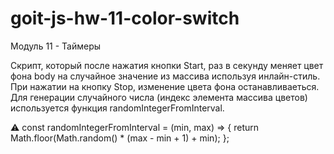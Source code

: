 # goit-js-hw-11-color-switch

Модуль 11 - Таймеры

Скрипт, который после нажатия кнопки Start, раз в секунду меняет цвет фона body
на случайное значение из массива используя инлайн-стиль. При нажатии на кнопку
Stop, изменение цвета фона останавливаеться. Для генерации случайного числа
(индекс элемента массива цветов) используется функция randomIntegerFromInterval.

⚠️ const randomIntegerFromInterval = (min, max) => { return
Math.floor(Math.random() \* (max - min + 1) + min); };
